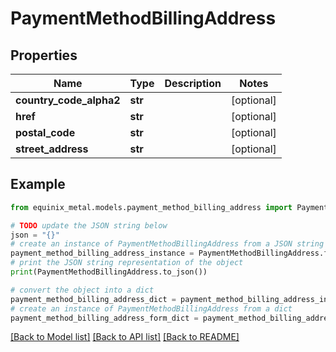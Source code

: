 # PaymentMethodBillingAddress


## Properties

Name | Type | Description | Notes
------------ | ------------- | ------------- | -------------
**country_code_alpha2** | **str** |  | [optional] 
**href** | **str** |  | [optional] 
**postal_code** | **str** |  | [optional] 
**street_address** | **str** |  | [optional] 

## Example

```python
from equinix_metal.models.payment_method_billing_address import PaymentMethodBillingAddress

# TODO update the JSON string below
json = "{}"
# create an instance of PaymentMethodBillingAddress from a JSON string
payment_method_billing_address_instance = PaymentMethodBillingAddress.from_json(json)
# print the JSON string representation of the object
print(PaymentMethodBillingAddress.to_json())

# convert the object into a dict
payment_method_billing_address_dict = payment_method_billing_address_instance.to_dict()
# create an instance of PaymentMethodBillingAddress from a dict
payment_method_billing_address_form_dict = payment_method_billing_address.from_dict(payment_method_billing_address_dict)
```
[[Back to Model list]](../README.md#documentation-for-models) [[Back to API list]](../README.md#documentation-for-api-endpoints) [[Back to README]](../README.md)


